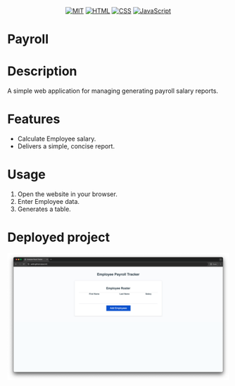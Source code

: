 <div align="center">


[![MIT](https://img.shields.io/badge/License-MIT-darkyellowgreen?style=plastic)](https://opensource.org/license/MIT)
[![HTML](https://img.shields.io/badge/Language-HTML-E34F26?style=plastic&logo=html5&logoWidth=10&logoColor=E34F26)](https://www.w3schools.com/html/)
[![CSS](https://img.shields.io/badge/Language-CSS-1572B6?style=plastic&logo=css3&logoWidth=10&logoColor=1572B6)](https://www.w3schools.com/css/)
[![JavaScript](https://img.shields.io/badge/Language-js-f7df1e?style=plastic&logo=css3&logoWidth=10&logoColor=f7df15)](https://www.w3schools.com/css/)


</div>

# Payroll

# Description
A simple web application for managing generating payroll salary reports.

# Features
- Calculate Employee salary.
- Delivers a simple, concise report.

# Usage
1. Open the website in your browser.
2. Enter Employee data.
3. Generates a table.

# Deployed project

[![payroll](assets/image.png)](https://uwttn.github.io/payroll/)


